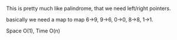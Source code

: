 
This is pretty much like palindrome, that we need left/right pointers.     

basically we need a map to map 6->9, 9->6, 0->0, 8->8, 1->1.  

Space O(1), Time O(n)   

   

 